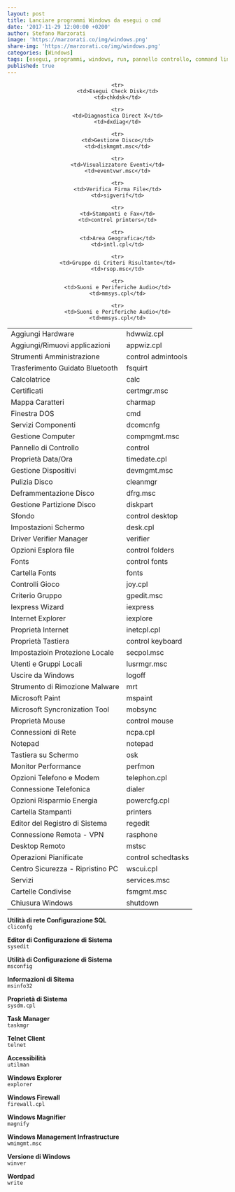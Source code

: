 ```yaml
---
layout: post
title: Lanciare programmi Windows da esegui o cmd
date: '2017-11-29 12:00:00 +0200'
author: Stefano Marzorati
image: 'https://marzorati.co/img/windows.png'
share-img: 'https://marzorati.co/img/windows.png'
categories: [Windows]
tags: [esegui, programmi, windows, run, pannello controllo, command line]
published: true
---
```

<center>
<table>
<tbody>

  <tr>
    <td>Aggiungi Hardware</td>
    <td>hdwwiz.cpl</td>
  </tr>
  
  <tr>
    <td>Aggiungi/Rimuovi applicazioni</td>
    <td>appwiz.cpl</td>
  </tr>
  
  <tr>
    <td>Strumenti Amministrazione</td>
    <td>control admintools</td>
  </tr>
  
  <tr>
    <td>Trasferimento Guidato Bluetooth</td>
    <td>fsquirt</td>
  </tr>
  
  <tr>
    <td>Calcolatrice</td>
    <td>calc</td>
  </tr>
  
  <tr>
    <td>Certificati</td>
    <td>certmgr.msc</td>
  </tr>
  
   <tr>
    <td>Mappa Caratteri</td>
    <td>charmap</td>
  </tr>
  
    <tr>
    <td>Esegui Check Disk</td>
    <td>chkdsk</td>
  </tr>
  
   <tr>
    <td>Finestra DOS</td>
    <td>cmd</td>
  </tr>
  
   <tr>
    <td>Servizi Componenti</td>
    <td>dcomcnfg</td>
  </tr>
  
   <tr>
    <td>Gestione Computer</td>
    <td>compmgmt.msc</td>
  </tr>
  
  <tr>
    <td>Pannello di Controllo</td>
    <td>control</td>
  </tr>
  
   <tr>
    <td>Proprietà Data/Ora</td>
    <td>timedate.cpl</td>
  </tr>
  
  <tr>
    <td>Gestione Dispositivi</td>
    <td>devmgmt.msc</td>
  </tr>
  
    <tr>
    <td>Diagnostica Direct X</td>
    <td>dxdiag</td>
  </tr>
  
   <tr>
    <td>Pulizia Disco</td>
    <td>cleanmgr</td>
  </tr>
  
   <tr>
    <td>Deframmentazione Disco</td>
    <td>dfrg.msc</td>
  </tr>
  
    <tr>
    <td>Gestione Disco</td>
    <td>diskmgmt.msc</td>
  </tr>

 <tr>
    <td>Gestione Partizione Disco</td>
    <td>diskpart</td>
  </tr>
  
   <tr>
    <td>Sfondo</td>
    <td>control desktop</td>
  </tr>
  
   <tr>
    <td>Impostazioni Schermo</td>
    <td>desk.cpl</td>
  </tr>
  
   <tr>
    <td>Driver Verifier Manager</td>
    <td>verifier</td>
  </tr>
  
    <tr>
    <td>Visualizzatore Eventi</td>
    <td>eventvwr.msc</td>
  </tr>
  
    <tr>
    <td>Verifica Firma File</td>
    <td>sigverif</td>
  </tr>
  
   <tr>
    <td>Opzioni Esplora file</td>
    <td>control folders</td>
  </tr>
  
   <tr>
    <td>Fonts</td>
    <td>control fonts</td>
  </tr>
  
  <tr>
    <td>Cartella Fonts</td>
    <td>fonts</td>
  </tr>
  
   <tr>
    <td>Controlli Gioco</td>
    <td>joy.cpl</td>
  </tr>
  
   <tr>
    <td>Criterio Gruppo</td>
    <td>gpedit.msc</td>
  </tr>
  
   <tr>
    <td>Iexpress Wizard</td>
    <td>iexpress</td>
  </tr>
  
   <tr>
    <td>Internet Explorer</td>
    <td>iexplore</td>
  </tr>
  
  <tr>
    <td>Proprietà Internet</td>
    <td>inetcpl.cpl</td>
  </tr>
  
   <tr>
    <td>Proprietà Tastiera</td>
    <td>control keyboard</td>
  </tr>
  
   <tr>
    <td>Impostazioin Protezione Locale</td>
    <td>secpol.msc</td>
  </tr>
  
  <tr>
    <td>Utenti e Gruppi Locali</td>
    <td>lusrmgr.msc</td>
  </tr>
  
  <tr>
    <td>Uscire da Windows</td>
    <td>logoff</td>
  </tr>
  
   <tr>
    <td>Strumento di Rimozione Malware</td>
    <td>mrt</td>
  </tr>
  
  <tr>
    <td>Microsoft Paint</td>
    <td>mspaint</td>
  </tr>
  
   <tr>
    <td>Microsoft Syncronization Tool</td>
    <td>mobsync</td>
  </tr>
  
   <tr>
    <td>Proprietà Mouse</td>
    <td>control mouse</td>
  </tr>
  
   <tr>
    <td>Connessioni di Rete</td>
    <td>ncpa.cpl</td>
  </tr>
  
  <tr>
    <td>Notepad</td>
    <td>notepad</td>
  </tr>
  
  <tr>
    <td>Tastiera su Schermo</td>
    <td>osk</td>
  </tr>
  
   <tr>
    <td>Monitor Performance</td>
    <td>perfmon</td>
  </tr>
  
   <tr>
    <td>Opzioni Telefono e Modem</td>
    <td>telephon.cpl</td>
  </tr>
  
   <tr>
    <td>Connessione Telefonica</td>
    <td>dialer</td>
  </tr>
  
   <tr>
    <td>Opzioni Risparmio Energia</td>
    <td>powercfg.cpl</td>
  </tr>
  
    <tr>
    <td>Stampanti e Fax</td>
    <td>control printers</td>
  </tr>
  
   <tr>
    <td>Cartella Stampanti</td>
    <td>printers</td>
  </tr>
  
    <tr>
    <td>Area Geografica</td>
    <td>intl.cpl</td>
  </tr>
  
   <tr>
    <td>Editor del Registro di Sistema</td>
    <td>regedit</td>
  </tr>
  
   <tr>
    <td>Connessione Remota - VPN</td>
    <td>rasphone</td>
  </tr>
  
   <tr>
    <td>Desktop Remoto</td>
    <td>mstsc</td>
  </tr>
  
    <tr>
    <td>Gruppo di Criteri Risultante</td>
    <td>rsop.msc</td>
  </tr>
  
   <tr>
    <td>Operazioni Pianificate</td>
    <td>control schedtasks</td>
  </tr>
  
   <tr>
    <td>Centro Sicurezza - Ripristino PC</td>
    <td>wscui.cpl</td>
  </tr>
  
  <tr>
    <td>Servizi</td>
    <td>services.msc</td>
  </tr>
  
  <tr>
    <td>Cartelle Condivise</td>
    <td>fsmgmt.msc</td>
  </tr>
  
   <tr>
    <td>Chiusura Windows</td>
    <td>shutdown</td>
  </tr>
  
    <tr>
    <td>Suoni e Periferiche Audio</td>
    <td>mmsys.cpl</td>
  </tr>
  
    <tr>
    <td>Suoni e Periferiche Audio</td>
    <td>mmsys.cpl</td>
  </tr>
  
</tbody>
</table>
</center>

**Utilità di rete Configurazione SQL**   
`cliconfg`

**Editor di Configurazione di Sistema**   
`sysedit`

**Utilità di Configurazione di Sistema**   
`msconfig`

**Informazioni di Sitema**   
`msinfo32`

**Proprietà di Sistema**   
`sysdm.cpl`

**Task Manager**   
`taskmgr`

**Telnet Client**   
`telnet`

**Accessibilità**   
`utilman`

**Windows Explorer**   
`explorer`

**Windows Firewall**   
`firewall.cpl`

**Windows Magnifier**   
`magnify`

**Windows Management Infrastructure**   
`wmimgmt.msc`
   
**Versione di Windows**   
`winver`

**Wordpad**   
`write`

